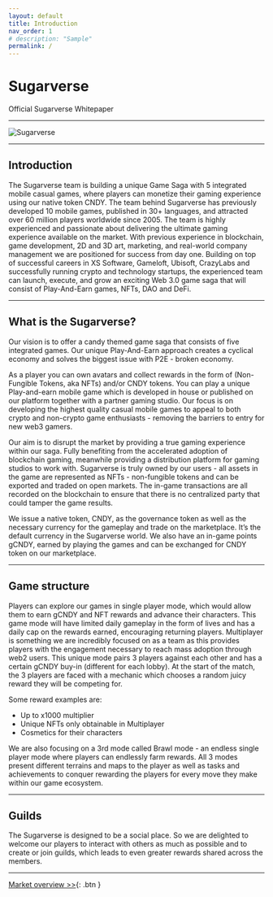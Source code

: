```yaml
---
layout: default
title: Introduction
nav_order: 1
# description: "Sample"
permalink: /
---
```


# Sugarverse

Official Sugarverse Whitepaper

---

![Sugarverse](/assets/introduction.png)

---

## Introduction

The Sugarverse team is building a unique Game Saga with 5 integrated mobile casual games, where players can monetize their gaming experience using our native token CNDY. The team behind Sugarverse has previously developed 10 mobile games, published in 30+ languages, and attracted over 60 million players worldwide since 2005. The team is highly experienced and passionate about delivering the ultimate gaming experience available on the market. With previous experience in blockchain, game development, 2D and 3D art, marketing, and real-world company management we are positioned for success from day one. Building on top of successful careers in XS Software, Gameloft, Ubisoft, CrazyLabs and successfully running crypto and technology startups, the experienced team can launch, execute, and grow an exciting Web 3.0 game saga that will consist of Play-And-Earn games, NFTs, DAO and DeFi.

---

## What is the Sugarverse?

Our vision is to offer a candy themed game saga that consists of five integrated games. Our unique Play-And-Earn approach creates a cyclical economy and solves the biggest issue with P2E - broken economy.

As a player you can own avatars and collect rewards in the form of (Non-Fungible Tokens, aka NFTs) and/or CNDY tokens. You can play a unique Play-and-earn mobile game which is developed in house or published on our platform together with a partner gaming studio. Our focus is on developing the highest quality casual mobile games to appeal to both crypto and non-crypto game enthusiasts - removing the barriers to entry for new web3 gamers.

Our aim is to disrupt the market by providing a true gaming experience within our saga. Fully benefiting from the accelerated adoption of blockchain gaming, meanwhile providing a distribution platform for gaming studios to work with.
Sugarverse is truly owned by our users - all assets in the game are represented as NFTs - non-fungible tokens and can be exported and traded on open markets. The in-game transactions are all recorded on the blockchain to ensure that there is no centralized party that could tamper the game results.

We issue a native token, CNDY, as the governance token as well as the necessary currency for the gameplay and trade on the marketplace. It’s the default currency in the Sugarverse world. We also have an in-game points gCNDY, earned by playing the games and can be exchanged for CNDY token on our marketplace.

---

## Game structure

Players can explore our games in single player mode, which would allow them to earn gCNDY and NFT rewards and advance their characters. This game mode will have limited daily gameplay in the form of lives and has a daily cap on the rewards earned, encouraging returning players.
Multiplayer is something we are incredibly focused on as a team as this provides players with the engagement necessary to reach mass adoption through web2 users. This unique mode pairs 3 players against each other and has a certain gCNDY buy-in (different for each lobby).  At the start of the match, the 3 players are faced with a mechanic which chooses a random juicy reward they will be competing for.

Some reward examples are:

- Up to x1000 multiplier
- Unique NFTs only obtainable in Multiplayer
- Cosmetics for their characters

We are also focusing on a 3rd mode called Brawl mode - an endless single player mode where players can endlessly farm rewards. All 3 modes present different terrains and maps to the player as well as tasks and achievements to conquer rewarding the players for every move they make within our game ecosystem.

---

## Guilds

The Sugarverse is designed to be a social place. So we are delighted to welcome our players to interact with others as much as possible and to create or join guilds, which leads to even greater rewards shared across the members.

---

[Market overview >>](https://sugarverse.github.io/2_market_overview.html){: .btn }
